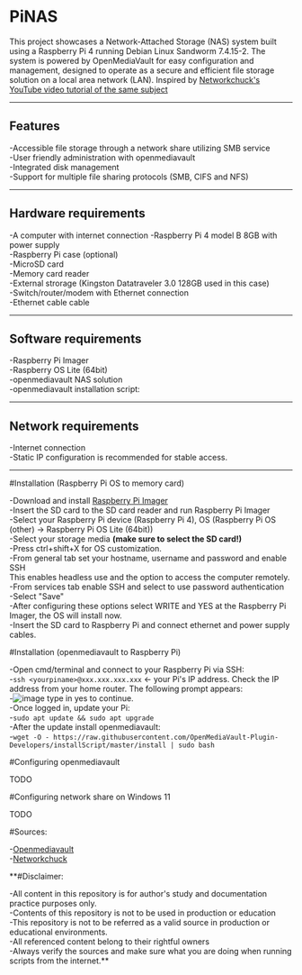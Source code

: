 # PiNAS

This project showcases a Network-Attached Storage (NAS) system built using a Raspberry Pi 4 running Debian Linux Sandworm 7.4.15-2. The system is powered by OpenMediaVault for easy configuration and management, designed to operate as a secure and efficient file storage solution on a local area network (LAN). Inspired by <a href ="https://youtu.be/gyMpI8csWis?si=il20hzJr9_SuEvVr">Networkchuck's YouTube video tutorial of the same subject </a>

---------------

## Features

-Accessible file storage through a network share utilizing SMB service<br>
-User friendly administration with openmediavault<br>
-Integrated disk management<br>
-Support for multiple file sharing protocols (SMB, CIFS and NFS)<br>

---------------

## Hardware requirements

-A computer with internet connection
-Raspberry Pi 4 model B 8GB with power supply<br>
-Raspberry Pi case (optional)<br>
-MicroSD card<br>
-Memory card reader<br>
-External strorage (Kingston Datatraveler 3.0 128GB used in this case)<br>
-Switch/router/modem with Ethernet connection<br>
-Ethernet cable cable<br>

---------------

## Software requirements

-Raspberry Pi Imager<br>
-Raspberry OS Lite (64bit)<br>
-openmediavault NAS solution<br>
-openmediavault installation script:<br>

---------------

## Network requirements

-Internet connection<br>
-Static IP configuration is recommended for stable access.<br>

---------------

#Installation (Raspberry Pi OS to memory card)

-Download and install <a href="https://www.raspberrypi.com/software/">Raspberry Pi Imager<a><br>
-Insert the SD card to the SD card reader and run Raspberry Pi Imager<br>
-Select your Raspberry Pi device (Raspberry Pi 4), OS (Raspberry Pi OS (other) -> Raspberry Pi OS Lite (64bit))<br>
-Select your storage media **(make sure to select the SD card!)**<br>
-Press ctrl+shift+X for OS customization.<br>
-From general tab set your hostname, username and password and enable SSH<br> This enables headless use and the option to access the computer remotely.<br>
-From services tab enable SSH and select to use password authentication<br>
-Select "Save"<br>
-After configuring these options select WRITE and YES at the Raspberry Pi Imager, the OS will install now.<br>
-Insert the SD card to Raspberry Pi and connect ethernet and power supply cables.<br>

#Installation (openmediavault to Raspberry Pi)

-Open cmd/terminal and connect to your Raspberry Pi via SSH:<br>
-`ssh <yourpiname>@xxx.xxx.xxx.xxx` <- your Pi's IP address. Check the IP address from your home router. The following prompt appears:<br>
-![image](https://github.com/user-attachments/assets/9fa86a1a-32ca-4d89-b0bf-bb4e2e736dc1) type in yes to continue.<br>
-Once logged in, update your Pi:<br>
-`sudo apt update && sudo apt upgrade`<br>
-After the update install openmediavault:<br>
-`wget -O - https://raw.githubusercontent.com/OpenMediaVault-Plugin-Developers/installScript/master/install | sudo bash`<br>

#Configuring openmediavault

TODO

#Configuring network share on Windows 11

TODO


#Sources:

-<a href="https://www.openmediavault.org">Openmediavault</a><br>
-<a href="https://academy.networkchuck.com">Networkchuck</a><br>

**#Disclaimer:

-All content in this repository is for author's study and documentation practice purposes only.<br>
-Contents of this repository is not to be used in production or education<br>
-This repository is not to be referred as a valid source in production or educational environments.<br>
-All referenced content belong to their rightful owners<br>
-Always verify the sources and make sure what you are doing when running scripts from the internet.**












